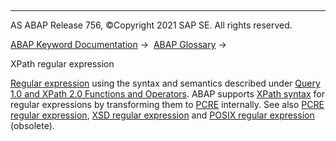   

* * *

AS ABAP Release 756, ©Copyright 2021 SAP SE. All rights reserved.

[ABAP Keyword Documentation](javascript:call_link\('abenabap.htm'\)) →  [ABAP Glossary](javascript:call_link\('abenabap_glossary.htm'\)) → 

XPath regular expression

[Regular expression](javascript:call_link\('abenregular_expression_glosry.htm'\) "Glossary Entry") using the syntax and semantics described under [Query 1.0 and XPath 2.0 Functions and Operators](https://www.w3.org/TR/xquery-operators/#regex-syntax). ABAP supports [XPath syntax](javascript:call_link\('abenregex_xpath_syntax.htm'\)) for regular expressions by transforming them to [PCRE](javascript:call_link\('abenpcre_glosry.htm'\) "Glossary Entry") internally. See also [PCRE regular expression](javascript:call_link\('abenpcre_regex_glosry.htm'\) "Glossary Entry"), [XSD regular expression](javascript:call_link\('abenxsd_regex_glosry.htm'\) "Glossary Entry") and [POSIX regular expression](javascript:call_link\('abenposix_regex_glosry.htm'\) "Glossary Entry") (obsolete).